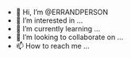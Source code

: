 - 👋 Hi, I’m @ERRANDPERSON
- 👀 I’m interested in ...
- 🌱 I’m currently learning ...
- 💞️ I’m looking to collaborate on ...
- 📫 How to reach me ...

<!---
ERRANDPERSON/ERRANDPERSON is a ✨ special ✨ repository because its `README.md` (this file) appears on your GitHub profile.
You can click the Preview link to take a look at your changes.
--->

